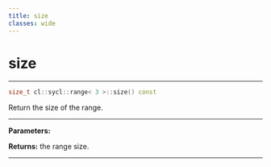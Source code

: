 ```yaml
---
title: size
classes: wide
---
```

# size

---

```cpp
size_t cl::sycl::range< 3 >::size() const
```


Return the size of the range. 


---
**Parameters:**

**Returns:** the range size. 

---
